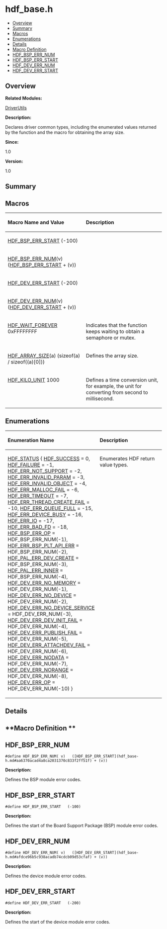 # hdf\_base.h<a name="EN-US_TOPIC_0000001055078107"></a>

-   [Overview](#section991522040165627)
-   [Summary](#section61551012165627)
-   [Macros](#define-members)
-   [Enumerations](#enum-members)
-   [Details](#section1736172822165627)
-   [Macro Definition](#section1005496255165627)
-   [HDF\_BSP\_ERR\_NUM](#a4891335de9aeb07e88903a5e2931002e)
-   [HDF\_BSP\_ERR\_START](#aa6370acad4a8ca2031370c833f2ff51f)
-   [HDF\_DEV\_ERR\_NUM](#a6d41cf53f1ba974869f4d992563e413b)
-   [HDF\_DEV\_ERR\_START](#afdce96b5c938acadb74cdcb09d53cfaf)

## **Overview**<a name="section991522040165627"></a>

**Related Modules:**

[DriverUtils](driverutils.md)

**Description:**

Declares driver common types, including the enumerated values returned by the function and the macro for obtaining the array size. 

**Since:**

1.0

**Version:**

1.0

## **Summary**<a name="section61551012165627"></a>

## Macros<a name="define-members"></a>

<a name="table629689324165627"></a>
<table><thead align="left"><tr id="row745695775165627"><th class="cellrowborder" valign="top" width="50%" id="mcps1.1.3.1.1"><p id="p260976765165627"><a name="p260976765165627"></a><a name="p260976765165627"></a>Macro Name and Value</p>
</th>
<th class="cellrowborder" valign="top" width="50%" id="mcps1.1.3.1.2"><p id="p1449260266165627"><a name="p1449260266165627"></a><a name="p1449260266165627"></a>Description</p>
</th>
</tr>
</thead>
<tbody><tr id="row2061240530165627"><td class="cellrowborder" valign="top" width="50%" headers="mcps1.1.3.1.1 "><p id="p448044063165627"><a name="p448044063165627"></a><a name="p448044063165627"></a><a href="hdf_base-h.md#aa6370acad4a8ca2031370c833f2ff51f">HDF_BSP_ERR_START</a>   (-100)</p>
</td>
<td class="cellrowborder" valign="top" width="50%" headers="mcps1.1.3.1.2 ">&nbsp;</td>
</tr>
<tr id="row125243946165627"><td class="cellrowborder" valign="top" width="50%" headers="mcps1.1.3.1.1 "><p id="p312319675165627"><a name="p312319675165627"></a><a name="p312319675165627"></a><a href="hdf_base-h.md#a4891335de9aeb07e88903a5e2931002e">HDF_BSP_ERR_NUM</a>(v)   (<a href="hdf_base-h.md#aa6370acad4a8ca2031370c833f2ff51f">HDF_BSP_ERR_START</a> + (v))</p>
</td>
<td class="cellrowborder" valign="top" width="50%" headers="mcps1.1.3.1.2 ">&nbsp;</td>
</tr>
<tr id="row394514834165627"><td class="cellrowborder" valign="top" width="50%" headers="mcps1.1.3.1.1 "><p id="p549763842165627"><a name="p549763842165627"></a><a name="p549763842165627"></a><a href="hdf_base-h.md#afdce96b5c938acadb74cdcb09d53cfaf">HDF_DEV_ERR_START</a>   (-200)</p>
</td>
<td class="cellrowborder" valign="top" width="50%" headers="mcps1.1.3.1.2 ">&nbsp;</td>
</tr>
<tr id="row1243162538165627"><td class="cellrowborder" valign="top" width="50%" headers="mcps1.1.3.1.1 "><p id="p905700645165627"><a name="p905700645165627"></a><a name="p905700645165627"></a><a href="hdf_base-h.md#a6d41cf53f1ba974869f4d992563e413b">HDF_DEV_ERR_NUM</a>(v)   (<a href="hdf_base-h.md#afdce96b5c938acadb74cdcb09d53cfaf">HDF_DEV_ERR_START</a> + (v))</p>
</td>
<td class="cellrowborder" valign="top" width="50%" headers="mcps1.1.3.1.2 ">&nbsp;</td>
</tr>
<tr id="row1824370191165627"><td class="cellrowborder" valign="top" width="50%" headers="mcps1.1.3.1.1 "><p id="p490734527165627"><a name="p490734527165627"></a><a name="p490734527165627"></a><a href="driverutils.md#ga4dc11d1abeb6b0d2a40e20a553f491f4">HDF_WAIT_FOREVER</a>   0xFFFFFFFF</p>
</td>
<td class="cellrowborder" valign="top" width="50%" headers="mcps1.1.3.1.2 "><p id="p1111742263165627"><a name="p1111742263165627"></a><a name="p1111742263165627"></a>Indicates that the function keeps waiting to obtain a semaphore or mutex. </p>
</td>
</tr>
<tr id="row731437950165627"><td class="cellrowborder" valign="top" width="50%" headers="mcps1.1.3.1.1 "><p id="p959047911165627"><a name="p959047911165627"></a><a name="p959047911165627"></a><a href="driverutils.md#ga5255c6a1e2a87df682c1c0ed36fc1b2f">HDF_ARRAY_SIZE</a>(a)   (sizeof(a) / sizeof((a)[0]))</p>
</td>
<td class="cellrowborder" valign="top" width="50%" headers="mcps1.1.3.1.2 "><p id="p179899620165627"><a name="p179899620165627"></a><a name="p179899620165627"></a>Defines the array size. </p>
</td>
</tr>
<tr id="row1481131657165627"><td class="cellrowborder" valign="top" width="50%" headers="mcps1.1.3.1.1 "><p id="p231332954165627"><a name="p231332954165627"></a><a name="p231332954165627"></a><a href="driverutils.md#ga8f2520dfc5a6cd0bac044845318b020c">HDF_KILO_UNIT</a>   1000</p>
</td>
<td class="cellrowborder" valign="top" width="50%" headers="mcps1.1.3.1.2 "><p id="p766273213165627"><a name="p766273213165627"></a><a name="p766273213165627"></a>Defines a time conversion unit, for example, the unit for converting from second to millisecond. </p>
</td>
</tr>
</tbody>
</table>

## Enumerations<a name="enum-members"></a>

<a name="table1068666928165627"></a>
<table><thead align="left"><tr id="row692975542165627"><th class="cellrowborder" valign="top" width="50%" id="mcps1.1.3.1.1"><p id="p226571685165627"><a name="p226571685165627"></a><a name="p226571685165627"></a>Enumeration Name</p>
</th>
<th class="cellrowborder" valign="top" width="50%" id="mcps1.1.3.1.2"><p id="p985073523165627"><a name="p985073523165627"></a><a name="p985073523165627"></a>Description</p>
</th>
</tr>
</thead>
<tbody><tr id="row1305312982165627"><td class="cellrowborder" valign="top" width="50%" headers="mcps1.1.3.1.1 "><p id="p144127807165627"><a name="p144127807165627"></a><a name="p144127807165627"></a><a href="driverutils.md#ga7e01536ecbe9b17563dd3fe256202a67">HDF_STATUS</a> {   <a href="driverutils.md#gga7e01536ecbe9b17563dd3fe256202a67a66cefc3d8cb74728358899034d8d141f">HDF_SUCCESS</a> = 0, <a href="driverutils.md#gga7e01536ecbe9b17563dd3fe256202a67a454a8a08dd1a4b166b2aff6af90266d0">HDF_FAILURE</a> = -1, <a href="driverutils.md#gga7e01536ecbe9b17563dd3fe256202a67ac6e0c4313436d7222b7dc9bf21e092ed">HDF_ERR_NOT_SUPPORT</a> = -2, <a href="driverutils.md#gga7e01536ecbe9b17563dd3fe256202a67a87e9e0ca4600bc8967556e668abf6718">HDF_ERR_INVALID_PARAM</a> = -3,   <a href="driverutils.md#gga7e01536ecbe9b17563dd3fe256202a67a14a42b17e53bbd65b4f15d56df41ae70">HDF_ERR_INVALID_OBJECT</a> = -4, <a href="driverutils.md#gga7e01536ecbe9b17563dd3fe256202a67a0ad904f070baaf23e6a4bf8fbdf928f5">HDF_ERR_MALLOC_FAIL</a> = -6, <a href="driverutils.md#gga7e01536ecbe9b17563dd3fe256202a67a0c698c789d0dec0b054d5f1cf10003d7">HDF_ERR_TIMEOUT</a> = -7, <a href="driverutils.md#gga7e01536ecbe9b17563dd3fe256202a67a77fd634e04dc131c2ca0435372c1f13b">HDF_ERR_THREAD_CREATE_FAIL</a> = -10,   <a href="driverutils.md#gga7e01536ecbe9b17563dd3fe256202a67a44e8f39984cb2b4f7790b2ceab8b7670">HDF_ERR_QUEUE_FULL</a> = -15, <a href="driverutils.md#gga7e01536ecbe9b17563dd3fe256202a67a9c98586b0a30928afdd3f8fee5083e9b">HDF_ERR_DEVICE_BUSY</a> = -16, <a href="driverutils.md#gga7e01536ecbe9b17563dd3fe256202a67a79c1aa5fb70b16b6b62b9f92e06b76d8">HDF_ERR_IO</a> = -17, <a href="driverutils.md#gga7e01536ecbe9b17563dd3fe256202a67a140804bae8a12c1ae2f3bbb07dd942d9">HDF_ERR_BAD_FD</a> = -18,   <a href="driverutils.md#gga7e01536ecbe9b17563dd3fe256202a67a0d6ae6ce941fe02f540dc38897e9aac6">HDF_BSP_ERR_OP</a> = HDF_BSP_ERR_NUM(-1), <a href="driverutils.md#gga7e01536ecbe9b17563dd3fe256202a67a6005454a71463ece52e0aa518f5032c2">HDF_ERR_BSP_PLT_API_ERR</a> = HDF_BSP_ERR_NUM(-2), <a href="driverutils.md#gga7e01536ecbe9b17563dd3fe256202a67a520a898768b87a190ead33e693196946">HDF_PAL_ERR_DEV_CREATE</a> = HDF_BSP_ERR_NUM(-3), <a href="driverutils.md#gga7e01536ecbe9b17563dd3fe256202a67a0cd3b31917d5ebb591bcbc7bd1099d55">HDF_PAL_ERR_INNER</a> = HDF_BSP_ERR_NUM(-4),   <a href="driverutils.md#gga7e01536ecbe9b17563dd3fe256202a67ac7475bfa5f540b4324e551f5e7d7b2bd">HDF_DEV_ERR_NO_MEMORY</a> = HDF_DEV_ERR_NUM(-1), <a href="driverutils.md#gga7e01536ecbe9b17563dd3fe256202a67abde6ef565b453d3fc7734338db4db62d">HDF_DEV_ERR_NO_DEVICE</a> = HDF_DEV_ERR_NUM(-2), <a href="driverutils.md#gga7e01536ecbe9b17563dd3fe256202a67a7d31e3b26c26010b0b1cf64596982005">HDF_DEV_ERR_NO_DEVICE_SERVICE</a> = HDF_DEV_ERR_NUM(-3), <a href="driverutils.md#gga7e01536ecbe9b17563dd3fe256202a67a50fbd0d6fba63406ee384eb0c2ddaab5">HDF_DEV_ERR_DEV_INIT_FAIL</a> = HDF_DEV_ERR_NUM(-4),   <a href="driverutils.md#gga7e01536ecbe9b17563dd3fe256202a67a318d4f725c1e85fb8c55acac7ed80112">HDF_DEV_ERR_PUBLISH_FAIL</a> = HDF_DEV_ERR_NUM(-5), <a href="driverutils.md#gga7e01536ecbe9b17563dd3fe256202a67a676ff9d5ba402e93f44465d309cf4f94">HDF_DEV_ERR_ATTACHDEV_FAIL</a> = HDF_DEV_ERR_NUM(-6), <a href="driverutils.md#gga7e01536ecbe9b17563dd3fe256202a67a4cfc60685fac5ac921651fdaea845c1a">HDF_DEV_ERR_NODATA</a> = HDF_DEV_ERR_NUM(-7), <a href="driverutils.md#gga7e01536ecbe9b17563dd3fe256202a67adbecc6285acfc5030abff4612b9cf916">HDF_DEV_ERR_NORANGE</a> = HDF_DEV_ERR_NUM(-8),   <a href="driverutils.md#gga7e01536ecbe9b17563dd3fe256202a67aace3a9148b526f670290e7829f3dd9df">HDF_DEV_ERR_OP</a> = HDF_DEV_ERR_NUM(-10) }</p>
</td>
<td class="cellrowborder" valign="top" width="50%" headers="mcps1.1.3.1.2 "><p id="p1986391521165627"><a name="p1986391521165627"></a><a name="p1986391521165627"></a>Enumerates HDF return value types. </p>
</td>
</tr>
</tbody>
</table>

## **Details**<a name="section1736172822165627"></a>

## **Macro Definition **<a name="section1005496255165627"></a>

## HDF\_BSP\_ERR\_NUM<a name="a4891335de9aeb07e88903a5e2931002e"></a>

```
#define HDF_BSP_ERR_NUM( v)   ([HDF_BSP_ERR_START](hdf_base-h.md#aa6370acad4a8ca2031370c833f2ff51f) + (v))
```

 **Description:**

Defines the BSP module error codes. 

## HDF\_BSP\_ERR\_START<a name="aa6370acad4a8ca2031370c833f2ff51f"></a>

```
#define HDF_BSP_ERR_START   (-100)
```

 **Description:**

Defines the start of the Board Support Package \(BSP\) module error codes. 

## HDF\_DEV\_ERR\_NUM<a name="a6d41cf53f1ba974869f4d992563e413b"></a>

```
#define HDF_DEV_ERR_NUM( v)   ([HDF_DEV_ERR_START](hdf_base-h.md#afdce96b5c938acadb74cdcb09d53cfaf) + (v))
```

 **Description:**

Defines the device module error codes. 

## HDF\_DEV\_ERR\_START<a name="afdce96b5c938acadb74cdcb09d53cfaf"></a>

```
#define HDF_DEV_ERR_START   (-200)
```

 **Description:**

Defines the start of the device module error codes. 

